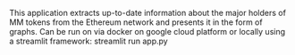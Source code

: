 This application extracts up-to-date information about the major holders of MM tokens from the Ethereum network and presents it in the form of graphs.
Can be run on via docker on google cloud platform or locally using a streamlit framework:
streamlit run app.py
